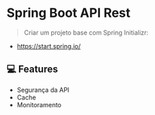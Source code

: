 # Spring Boot API Rest

> Criar um projeto base com Spring Initializr:
  - https://start.spring.io/

## :computer: Features
- Segurança da API
- Cache
- Monitoramento